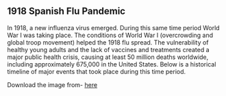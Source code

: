 ## 1918 Spanish Flu Pandemic

In 1918, a new influenza virus emerged. During this same time period World War I was taking place. The conditions of World War I (overcrowding and global troop movement) helped the 1918 flu spread. The vulnerability of healthy young adults and the lack of vaccines and treatments created a major public health crisis, causing at least 50 million deaths worldwide, including approximately 675,000 in the United States. Below is a historical timeline of major events that took place during this time period.

Download the image from- [here](https://github.com/prateekmaj21/Spanish-Flu-1918-Influenza-Pandemic-/blob/master/assets/flu.jpg)

